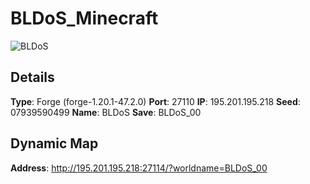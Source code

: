 # BLDoS_Minecraft

![BLDoS](https://i.postimg.cc/XYN06q3Z/server-icon.png)

## Details
**Type**: Forge (forge-1.20.1-47.2.0)
**Port**: 27110
**IP**: 195.201.195.218
**Seed**: 07939590499
**Name**: BLDoS
**Save**: BLDoS_00

## Dynamic Map
**Address**: http://195.201.195.218:27114/?worldname=BLDoS_00

